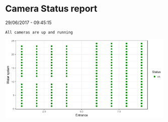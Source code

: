 Camera Status report
================
29/06/2017 - 09:45:15

    All cameras are up and running

![](camreport_files/figure-markdown_github/unnamed-chunk-2-1.png)
